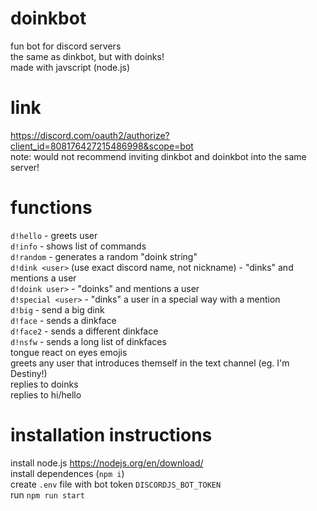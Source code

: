 # doinkbot
fun bot for discord servers \
the same as dinkbot, but with doinks! \
made with javscript (node.js)

# link
https://discord.com/oauth2/authorize?client_id=808176427215486998&scope=bot \
note: would not recommend inviting dinkbot and doinkbot into the same server!

# functions
`d!hello` - greets user \
`d!info` - shows list of commands \
`d!random` - generates a random "doink string" \
`d!dink <user>` (use exact discord name, not nickname) - "dinks" and mentions a user \
`d!doink user>` - "doinks" and mentions a user\
`d!special <user>` - "dinks" a user in a special way with a mention \
`d!big` - send a big dink \
`d!face` - sends a dinkface\
`d!face2` - sends a different dinkface \
`d!nsfw` - sends a long list of dinkfaces \
tongue react on eyes emojis\
greets any user that introduces themself in the text channel (eg. I'm Destiny!) \
replies to doinks \
replies to hi/hello 

# installation instructions
install node.js https://nodejs.org/en/download/ \
install dependences (`npm i`) \
create `.env` file with bot token `DISCORDJS_BOT_TOKEN` \
run `npm run start`
